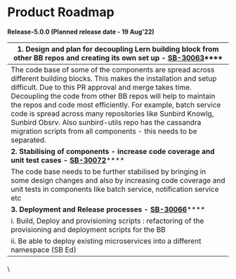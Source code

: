 # Product Roadmap

**Release-5.0.0 (Planned release date - 19 Aug'22)**

| **1. Design and plan for decoupling Lern building block from other BB repos and creating its own set up -** [**SB-30063**](https://project-sunbird.atlassian.net/browse/SB-30063)****                                                                                                                                                                                                                                                                                                                       |
| ----------------------------------------------------------------------------------------------------------------------------------------------------------------------------------------------------------------------------------------------------------------------------------------------------------------------------------------------------------------------------------------------------------------------------------------------------------------------------------------------------------- |
| The code base of some of the components are spread across different building blocks. This makes the installation and setup difficult. Due to this PR approval and merge takes time. Decoupling the code from other BB repos will help to maintain the repos and code most efficiently. For example, batch service code is spread across many repositories like Sunbird Knowlg, Sunbird Obsrv. Also sunbird-utils repo has the cassandra migration scripts from all components - this needs to be separated. |
| **2. Stabilising of components - increase code coverage and unit test cases -** [**SB-30072**](https://project-sunbird.atlassian.net/browse/SB-30072)****                                                                                                                                                                                                                                                                                                                                                   |
| The code base needs to be further stabilised by bringing in some design changes and also by increasing code coverage and unit tests in components like batch service, notification service etc                                                                                                                                                                                                                                                                                                              |
| **3. Deployment and Release processes -** [**SB-30066**](https://project-sunbird.atlassian.net/browse/SB-30066)****                                                                                                                                                                                                                                                                                                                                                                                         |
| i. Build, Deploy and provisioning scripts : refactoring of the provisioning and deployment scripts for the BB                                                                                                                                                                                                                                                                                                                                                                                               |
| ii. Be able to deploy existing microservices into a different namespace (SB Ed)                                                                                                                                                                                                                                                                                                                                                                                                                             |

####

\
